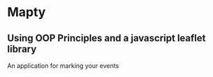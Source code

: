 # Mapty
## Using OOP Principles and a javascript leaflet library 
An application for marking your events 
